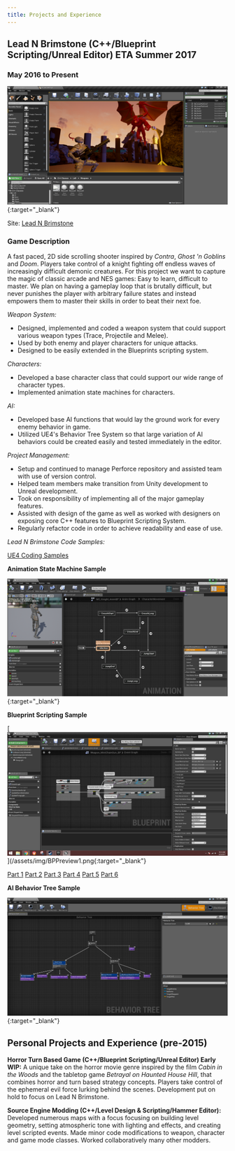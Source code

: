 ```yaml
---
title: Projects and Experience
---
```


## Lead N Brimstone (C++/Blueprint Scripting/Unreal Editor) ETA Summer 2017

### May 2016 to Present

[![Lead N Brimstone Preview Picture](/assets/img/LnBPreview1.png)](/assets/img/LnBPreview1.png){:target="_blank"}

Site: [Lead N Brimstone](http://www.wadenkanestudios.com/#!projects/leadnbrimestone.html)

### Game Description
A fast paced, 2D side scrolling shooter inspired by _Contra_, _Ghost 'n Goblins_ and _Doom_. Players take control of a knight fighting off endless waves of increasingly difficult demonic creatures. For this project we want to capture the magic of classic arcade and NES games: Easy to learn, difficult to master. We plan on having a gameplay loop that is brutally difficult, but never punishes the player with arbitrary failure states and instead empowers them to master their skills in order to beat their next foe.

*Weapon System:*

- Designed, implemented and coded a weapon system that could support various weapon types (Trace, Projectile and Melee).
- Used by both enemy and player characters for unique attacks.
- Designed to be easily extended in the Blueprints scripting system.

*Characters:*

- Developed a base character class that could support our wide range of character types.
- Implemented animation state machines for characters.

*AI:*

- Developed base AI functions that would lay the ground work for every enemy behavior in game.
- Utilized UE4's Behavior Tree System so that large variation of AI behaviors could be created easily and tested immediately in the editor.

*Project Management:*

- Setup and continued to manage Perforce repository and assisted team with use of version control.
- Helped team members make transition from Unity development to Unreal development.
- Took on responsibility of implementing all of the major gameplay features.
- Assisted with design of the game as well as worked with designers on exposing core C++ features to Blueprint Scripting System.
- Regularly refactor code in order to achieve readability and ease of use.

*Lead N Brimstone Code Samples:*

[UE4 Coding Samples](https://github.com/calebsmth54/Code-Samples/tree/master/LNB)

**Animation State Machine Sample**

[![Lead N Brimstone Preview Picture](/assets/img/LnBPreview2.png)](/assets/img/LnBPreview2.png){:target="_blank"}

**Blueprint Scripting Sample**

[![Lead N Brimstone Preview Picture](/assets/img/BPPreview1.png)](/assets/img/BPPreview1.png{:target="_blank"}

[Part 1](/assets/img/BPPreview1.png)
[Part 2](/assets/img/BPPreview2.png)
[Part 3](/assets/img/BPPreview3.png)
[Part 4](/assets/img/BPPreview4.png)
[Part 5](/assets/img/BPPreview5.png)
[Part 6](/assets/img/BPPreview6.png)

**AI Behavior Tree Sample**

[![Lead N Brimstone Preview Picture](/assets/img/LnBPreview3.png)](/assets/img/LnBPreview3.png){:target="_blank"}

## Personal Projects and Experience (pre-2015)

**Horror Turn Based Game (C++/Blueprint Scripting/Unreal Editor) Early WIP:** A unique take on the horror movie genre inspired by the film _Cabin in the Woods_ and the tabletop game _Betrayal on Haunted House Hill_, that combines horror and turn based strategy concepts. Players take control of the ephemeral evil force lurking behind the scenes. Development put on hold to focus on Lead N Brimstone.

**Source Engine Modding (C++/Level Design & Scripting/Hammer Editor):** Developed numerous maps with a focus focusing on building level geometry, setting atmospheric tone with lighting and effects, and creating level scripted events. Made minor code modifications to weapon, character and game mode classes. Worked collaboratively many other modders.
